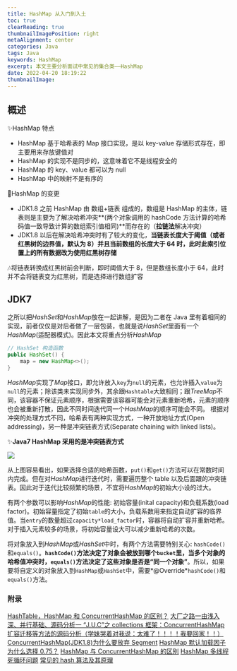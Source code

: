 ```yaml
---
title: HashMap 从入门到入土
toc: true
clearReading: true
thumbnailImagePosition: right
metaAlignment: center
categories: Java
tags: Java
keywords: HashMap
excerpt: 本文主要分析面试中常见的集合类——HashMap
date: 2022-04-20 18:19:22
thumbnailImage:
---
```


<!-- toc -->

## 概述

:sparkles:HashMap 特点

- HashMap 基于哈希表的 Map 接口实现，是以 key-value 存储形式存在，即主要用来存放键值对
- HashMap 的实现不是同步的，这意味着它不是线程安全的
- HashMap 的 key、value 都可以为 null
- HashMap 中的映射不是有序的

:notebook:HashMap 的变更

- JDK1.8 之前 HashMap 由 数组+链表 组成的，数组是 HashMap 的主体，链表则是主要为了解决哈希冲突**(两个对象调用的 hashCode 方法计算的哈希码值一致导致计算的数组索引值相同)**而存在的（**拉链法**解决冲突）
- JDK1.8 以后在解决哈希冲突时有了较大的变化，**当链表长度大于阈值（或者红黑树的边界值，默认为 8）并且当前数组的长度大于 64 时，此时此索引位置上的所有数据改为使用红黑树存储**

:notes:将链表转换成红黑树前会判断，即时阈值大于 8，但是数组长度小于 64，此时并不会将链表变为红黑树，而是选择进行数组扩容

## JDK7

之所以把*HashSet*和*HashMap*放在一起讲解，是因为二者在 Java 里有着相同的实现，前者仅仅是对后者做了一层包装，也就是说*HashSet*里面有一个*HashMap*(适配器模式)。因此本文将重点分析*HashMap*

```java
// HashSet 构造函数
public HashSet() {
    map = new HashMap<>();
}
```

*HashMap*实现了*Map*接口，即允许放入`key`为`null`的元素，也允许插入`value`为`null`的元素；除该类未实现同步外，其余跟`Hashtable`大致相同；跟*TreeMap*不同，该容器不保证元素顺序，根据需要该容器可能会对元素重新哈希，元素的顺序也会被重新打散，因此不同时间迭代同一个*HashMap*的顺序可能会不同。 根据对冲突的处理方式不同，哈希表有两种实现方式，一种开放地址方式(Open addressing)，另一种是冲突链表方式(Separate chaining with linked lists)。

:sparkles:**Java7 HashMap 采用的是冲突链表方式**

![](https://cdn.jsdelivr.net/gh/pineapple-man/blogImage@main/img/java/jcf/jcf-HashMap.png)

从上图容易看出，如果选择合适的哈希函数，`put()`和`get()`方法可以在常数时间内完成。但在对*HashMap*进行迭代时，需要遍历整个 table 以及后面跟的冲突链表。因此对于迭代比较频繁的场景，不宜将*HashMap*的初始大小设的过大。

有两个参数可以影响*HashMap*的性能: 初始容量(inital capacity)和负载系数(load factor)。初始容量指定了初始`table`的大小，负载系数用来指定自动扩容的临界值。当`entry`的数量超过`capacity*load_factor`时，容器将自动扩容并重新哈希。对于插入元素较多的场景，将初始容量设大可以减少重新哈希的次数。

将对象放入到*HashMap*或*HashSet*中时，有两个方法需要特别关心: `hashCode()`和`equals()`。**`hashCode()`方法决定了对象会被放到哪个`bucket`里，当多个对象的哈希值冲突时，`equals()`方法决定了这些对象是否是“同一个对象”**。所以，如果要将自定义的对象放入到`HashMap`或`HashSet`中，需要*@Override*`hashCode()`和`equals()`方法。

### 附录

[HashTable，HashMap 和 ConcurrentHashMap 的区别？](https://blog.csdn.net/weixin_43718267/article/details/89419899)
[大厂之路一由浅入深、并行基础、源码分析一 “J.U.C”之 collections 框架：ConcurrentHashMap 扩容迁移等方法的源码分析（学妹哭着对我说：太难了！！！！我要回家！！）](https://blog.csdn.net/wwj17647590781/article/details/118151008?spm=1001.2014.3001.5501)
[ConcurrentHashMap(JDK1.8)为什么要放弃 Segment](https://blog.csdn.net/mian_csdn/article/details/70185104)
[HashMap 默认加载因子为什么选择 0.75？](https://www.cnblogs.com/aspirant/p/11470928.html)
[HashMap 与 ConcurrentHashMap 的区别](https://www.cnblogs.com/signheart/p/21d463eebb54f3e9139da3d43ee7bfda.html)
[HashMap 多线程死循环问题](https://blog.csdn.net/xuefeng0707/article/details/40797085)
[常见的 hash 算法及其原理](https://blog.csdn.net/Beyond_2016/article/details/81286360)
